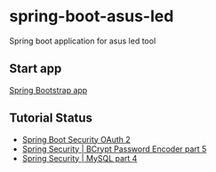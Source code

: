 # spring-boot-asus-led
Spring boot application for asus led tool

## Start app
[Spring Bootstrap app](http://localhost:7070/home.jsp)


## Tutorial Status

* [Spring Boot Security OAuth 2](https://www.youtube.com/watch?v=wfaKvQ0qY3E&list=PLsyeobzWxl7o-Ul7lhFb9-fLjDYapcetO&index=8)
* [Spring Security | BCrypt Password Encoder part 5](https://www.youtube.com/watch?v=qr14n0tTtmE&list=PLsyeobzWxl7o-Ul7lhFb9-fLjDYapcetO&index=6)
* [Spring Security | MySQL part 4](https://www.youtube.com/watch?v=2VKeCZsRNZk&list=PLsyeobzWxl7o-Ul7lhFb9-fLjDYapcetO&index=5)
